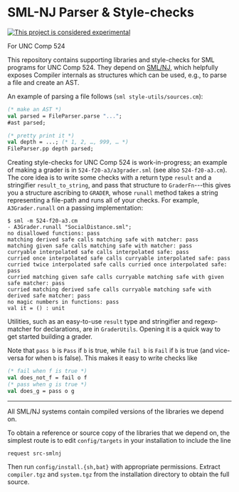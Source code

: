 # SML-NJ Parser & Style-checks

[![This project is considered experimental](https://img.shields.io/badge/status-experimental-critical.svg)](https://benknoble.github.io/status/experimental/)

For UNC Comp 524

This repository contains supporting libraries and style-checks for SML programs
for UNC Comp 524. They depend on [SML/NJ](https://www.smlnj.org/), which
helpfully exposes Compiler internals as structures which can be used, e.g., to
parse a file and create an AST.

An example of parsing a file follows (`sml style-utils/sources.cm`):

```sml
(* make an AST *)
val parsed = FileParser.parse "...";
#ast parsed;

(* pretty print it *)
val depth = ...; (* 1, 2, …, 999, … *)
FileParser.pp depth parsed;
```

Creating style-checks for UNC Comp 524 is work-in-progress; an example of making
a grader is in `524-f20-a3/a3grader.sml` (see also `524-f20-a3.cm`). The core
idea is to write some checks with a return type `result` and a stringifier
`result_to_string`, and pass that structure to `GraderFn`---this gives you a
structure ascribing to `GRADER`, whose `runall` method takes a string
representing a file-path and runs all of your checks. For example,
`A3Grader.runall` on a passing implementation:

```
$ sml -m 524-f20-a3.cm
- A3Grader.runall "SocialDistance.sml";
no disallowed functions: pass
matching derived safe calls matching safe with matcher: pass
matching given safe calls matching safe with matcher: pass
curryable interpolated safe calls interpolated safe: pass
curried once interpolated safe calls curryable interpolated safe: pass
curried twice interpolated safe calls curried once interpolated safe: pass
curried matching given safe calls curryable matching safe with given safe matcher: pass
curried matching derived safe calls curryable matching safe with derived safe matcher: pass
no magic numbers in functions: pass
val it = () : unit
```

Utilities, such as an easy-to-use `result` type and stringifier and
regexp-matcher for declarations, are in `GraderUtils`. Opening it is a quick way
to get started building a grader.

Note that `pass b` is `Pass` if `b` is true, while `fail b` is `Fail` if `b` is
true (and vice-versa for when `b` is false). This makes it easy to write checks
like

```sml
(* fail when f is true *)
val does_not_f = fail o f
(* pass when g is true *)
val does_g = pass o g
```

---

All SML/NJ systems contain compiled versions of the libraries we depend on.

To obtain a reference or source copy of the libraries that we depend on, the
simplest route is to edit `config/targets` in your installation to include the
line
```
request src-smlnj
```
Then run `config/install.{sh,bat}` with appropriate permissions. Extract
`compiler.tgz` and `system.tgz` from the installation directory to obtain the
full source.
